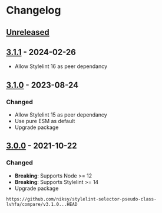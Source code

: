 # Changelog

## [Unreleased][]

## [3.1.1][] - 2024-02-26

-   Allow Stylelint 16 as peer dependancy

## [3.1.0][] - 2023-08-24

### Changed

-   Allow Stylelint 15 as peer dependancy
-   Use pure ESM as default
-   Upgrade package

## [3.0.0][] - 2021-10-22

### Changed

-   **Breaking**: Supports Node >= 12
-   **Breaking**: Supports Stylelint >= 14
-   Upgrade package

[3.0.0]:
	https://github.com/niksy/stylelint-selector-pseudo-class-lvhfa/tree/v3.0.0
[Unreleased]:
	https://github.com/niksy/stylelint-selector-pseudo-class-lvhfa/compare/v3.1.1...HEAD
[3.1.1]:
	https://github.com/niksy/stylelint-selector-pseudo-class-lvhfa/tree/v3.1.1

    https://github.com/niksy/stylelint-selector-pseudo-class-lvhfa/compare/v3.1.0...HEAD

[3.1.0]:
	https://github.com/niksy/stylelint-selector-pseudo-class-lvhfa/tree/v3.1.0
